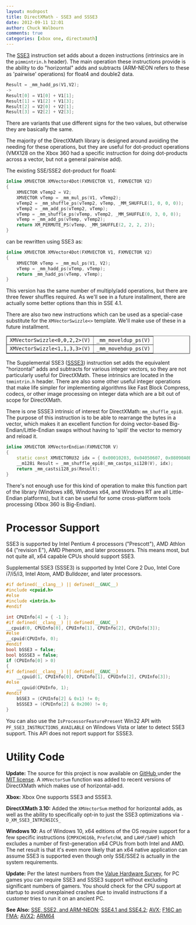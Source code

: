 ```yaml
---
layout: msdnpost
title: DirectXMath - SSE3 and SSSE3
date: 2012-09-11 12:01
author: Chuck Walbourn
comments: true
categories: [xbox one, directxmath]
---
```

The <a href="http://en.wikipedia.org/wiki/SSE3">SSE3</a> instruction set adds about a dozen instructions (intrinsics are in the <code>pimmintrin.h</code> header). The main operation these instructions provide is the ability to do "horizontal" adds and subtracts (ARM-NEON refers to these as 'pairwise' operations) for float4 and double2 data.
<!--more-->

```cpp
Result = _mm_hadd_ps(V1,V2);
->
Result[0] = V1[0] + V1[1];
Result[1] = V1[2] + V1[3];
Result[2] = V2[0] + V2[1];
Result[3] = V2[2] + V2[3];
```

There are variants that use different signs for the two values, but otherwise they are basically the same.

The majority of the DirectXMath library is designed around avoiding the needing for these operations, but they are useful for dot-product operations (VMX128 on the Xbox 360 had a specific instruction for doing dot-products across a vector, but not a general pairwise add).

The existing SSE/SSE2 dot-product for float4:

```cpp
inline XMVECTOR XMVector4Dot(FXMVECTOR V1, FXMVECTOR V2)
{
    XMVECTOR vTemp2 = V2;
    XMVECTOR vTemp = _mm_mul_ps(V1, vTemp2);
    vTemp2 = _mm_shuffle_ps(vTemp2, vTemp, _MM_SHUFFLE(1, 0, 0, 0));
    vTemp2 = _mm_add_ps(vTemp2, vTemp);
    vTemp = _mm_shuffle_ps(vTemp, vTemp2, _MM_SHUFFLE(0, 3, 0, 0));
    vTemp = _mm_add_ps(vTemp, vTemp2);
    return XM_PERMUTE_PS(vTemp, _MM_SHUFFLE(2, 2, 2, 2));
}
```

can be rewritten using SSE3 as:

```cpp
inline XMVECTOR XMVector4Dot(FXMVECTOR V1, FXMVECTOR V2)
{
    XMVECTOR vTemp = _mm_mul_ps(V1, V2);
    vTemp = _mm_hadd_ps(vTemp, vTemp);
    return _mm_hadd_ps(vTemp, vTemp);
}
```

This version has the same number of multiply/add operations, but there are three fewer shuffles required. As we'll see in a future installment, there are actually some better options than this in SSE 4.1.

There are also two new instructions which can be used as a special-case substitute for the <code>XMVectorSwizzle<></code> template. We'll make use of these in a future installment.

<table border="1">
<tbody>
<tr>
<td><code>XMVectorSwizzle<0,0,2,2>(V)</code></td>
<td><code>_mm_moveldup_ps(V)</code></td>
</tr>
<tr>
<td><code>XMVectorSwizzle<1,1,3,3>(V)</code></td>
<td><code>_mm_movehdup_ps(V)</code></td>
</tr>
</tbody>
</table>

The Supplemental SSE3 (<a href="http://en.wikipedia.org/wiki/SSSE3">SSSE3</a>) instruction set adds the equivalent "horizontal" adds and subtracts for various integer vectors, so they are not particularly useful for DirectXMath. These intrinsics are located in the <code>tmmintrin.h</code> header. There are also some other useful integer operations that make life simpler for implementing algorithms like Fast Block Compress, codecs, or other image processing on integer data which are a bit out of scope for DirectXMath.

There is one SSSE3 intrinsic of interest for DirectXMath: ``mm_shuffle_epi8``. The purpose of this instruction is to be able to rearrange the bytes in a vector, which makes it an excellent function for doing vector-based Big-Endian/Little-Endian swaps without having to 'spill' the vector to memory and reload it.

```cpp
inline XMVECTOR XMVectorEndian(FXMVECTOR V)
{
    static const XMVECTORU32 idx = { 0x00010203, 0x04050607, 0x08090A0B, 0x0C0D0E0F };
    __m128i Result = _mm_shuffle_epi8(_mm_castps_si128(V), idx);
    return _mm_castsi128_ps(Result);
}
```

There's not enough use for this kind of operation to make this function part of the library (Windows x86, Windows x64, and Windows RT are all Little-Endian platforms), but it can be useful for some cross-platform tools processing (Xbox 360 is Big-Endian).

<h1>Processor Support</h1>

SSE3 is supported by Intel Pentium 4 processors ("Prescott"), AMD Athlon 64 ("revision E"), AMD Phenom, and later processors. This means most, but not quite all, x64 capable CPUs should support SSE3.

Supplemental SSE3 (SSSE3) is supported by Intel Core 2 Duo, Intel Core i7/i5/i3, Intel Atom, AMD Bulldozer, and later processors.

```cpp
#if defined(__clang__) || defined(__GNUC__)
#include <cpuid.h>
#else
#include <intrin.h>
#endif

int CPUInfo[4] = { -1 };
#if defined(__clang__) || defined(__GNUC__)
__cpuid(0, CPUInfo[0], CPUInfo[1], CPUInfo[2], CPUInfo[3]);
#else
__cpuid(CPUInfo, 0);
#endif
bool bSSE3 = false;
bool bSSSE3 = false;
if (CPUInfo[0] > 0)
{
#if defined(__clang__) || defined(__GNUC__)
    __cpuid(1, CPUInfo[0], CPUInfo[1], CPUInfo[2], CPUInfo[3]);
#else
    __cpuid(CPUInfo, 1);
#endif
    bSSE3 = (CPUInfo[2] & 0x1) != 0;
    bSSSE3 = (CPUInfo[2] & 0x200) != 0;
}
```

You can also use the <code>IsProcessorFeaturePresent</code> Win32 API with <code>PF_SSE3_INSTRUCTIONS_AVAILABLE</code> on Windows Vista or later to detect SSE3 support. This API does not report support for SSSE3.

<h1>Utility Code</h1>

<strong>Update:</strong> The source for this project is now available on <a href="https://github.com/Microsoft/DirectXMath">GitHub </a>under the <a href="http://opensource.org/licenses/MIT">MIT license</a>. A <code>XMVectorSum</code> function was added to recent versions of DirectXMath which makes use of horizontal-add.

<strong>Xbox:</strong> Xbox One supports SSE3 and SSSE3.

<strong>DirectXMath 3.10:</strong> Added the <code>XMVectorSum</code> method for horizontal adds, as well as the ability to specifically opt-in to just the SSE3 optimizations via ``-D_XM_SSE3_INTRINSICS_``

<strong>Windows 10</strong>: As of Windows 10, x64 editions of the OS require support for a few specific instructions (``CMPXCHG16b``, ``PrefetchW``, and ``LAHF/SAHF``) which excludes a number of first-generation x64 CPUs from both Intel and AMD. The net result is that it's even more likely that an x64 native application can assume SSE3 is supported even though only SSE/SSE2 is actually in the system requirements.

<strong>Update:</strong> Per the latest numbers from the [Value Hardware Survey](https://store.steampowered.com/hwsurvey), for PC games you can require SSE3 and SSSE3 support without excluding significant numbers of gamers. You should check for the CPU support at startup to avoid unexplained crashes due to invalid instructions if a customer tries to run it on an ancient PC.

<strong>See Also:</strong> <a href="https://walbourn.github.io/directxmath-sse-sse2-and-arm-neon/">SSE, SSE2, and ARM-NEON</a>; <a href="https://walbourn.github.io/directxmath-sse4-1-and-sse4-2/">SSE4.1 and SSE4.2</a>; <a href="https://walbourn.github.io/directxmath-avx/">AVX</a>; <a href="https://walbourn.github.io/directxmath-f16c-and-fma/">F16C an FMA</a>; <a href="https://walbourn.github.io/directxmath-avx2/">AVX2</a>; <a href="https://walbourn.github.io/directxmath-arm64/">ARM64</a>
